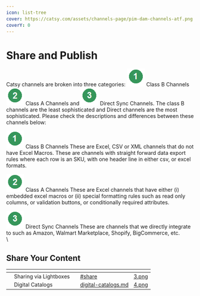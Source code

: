 ```yaml
---
icon: list-tree
cover: https://catsy.com/assets/channels-page/pim-dam-channels-atf.png
coverY: 0
---
```


# Share and Publish

Catsy channels are broken into three categories: <img src="../.gitbook/assets/image (102).png" alt="" data-size="line"> Class B Channels <img src="../.gitbook/assets/image (103).png" alt="" data-size="line"> Class A Channels and <img src="../.gitbook/assets/image (104).png" alt="" data-size="line"> Direct Sync Channels. The class B channels are the least sophisticated and Direct channels are the most sophisticated. Please check the descriptions and differences between these channels below:

<img src="../.gitbook/assets/image (107).png" alt="" data-size="line"> Class B Channels These are Excel, CSV or XML channels that do not have Excel Macros. These are channels with straight forward data export rules where each row is an SKU, with one header line in either csv, or excel formats.

<img src="../.gitbook/assets/image (106).png" alt="" data-size="line"> Class A Channels These are Excel channels that have either (i) embedded excel macros or (ii) special formatting rules such as read only columns, or validation buttons, or conditionally required attributes.

<img src="../.gitbook/assets/image (105).png" alt="" data-size="line"> Direct Sync Channels These are channels that we directly integrate to such as Amazon, Walmart Marketplace, Shopify, BigCommerce, etc.\
\


## Share Your Content



<table data-view="cards"><thead><tr><th></th><th></th><th></th><th data-hidden data-card-target data-type="content-ref"></th><th data-hidden data-card-cover data-type="files"></th></tr></thead><tbody><tr><td></td><td>Sharing via Lightboxes</td><td></td><td><a href="content-hub/filter-download-share-lightboxes.md#share">#share</a></td><td><a href="../.gitbook/assets/3.png">3.png</a></td></tr><tr><td></td><td>Digital Catalogs</td><td></td><td><a href="content-hub/digital-catalogs.md">digital-catalogs.md</a></td><td><a href="../.gitbook/assets/4.png">4.png</a></td></tr></tbody></table>
